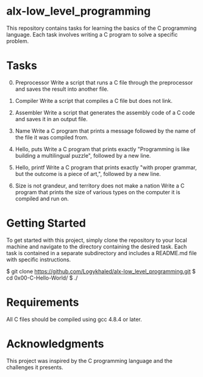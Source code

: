 # alx-low_level_programming

This repository contains tasks for learning the basics of the C programming language. Each task involves writing a C program to solve a specific problem.

# Tasks
0. Preprocessor
Write a script that runs a C file through the preprocessor and saves the result into another file.

1. Compiler
Write a script that compiles a C file but does not link.

2. Assembler
Write a script that generates the assembly code of a C code and saves it in an output file.

3. Name
Write a C program that prints a message followed by the name of the file it was compiled from.

4. Hello, puts
Write a C program that prints exactly "Programming is like building a multilingual puzzle", followed by a new line.

5. Hello, printf
Write a C program that prints exactly "with proper grammar, but the outcome is a piece of art,", followed by a new line.

6. Size is not grandeur, and territory does not make a nation
Write a C program that prints the size of various types on the computer it is compiled and run on.

# Getting Started

To get started with this project, simply clone the repository to your local machine and navigate to the directory containing the desired task. Each task is contained in a separate subdirectory and includes a README.md file with specific instructions.


$ git clone https://github.com/Logykhaled/alx-low_level_programming.git
$ cd 0x00-C-Hello-World/<task-subdirectory>
$ ./<task-script>

# Requirements

All C files should be compiled using gcc 4.8.4 or later.


# Acknowledgments

This project was inspired by the C programming language and the challenges it presents.





